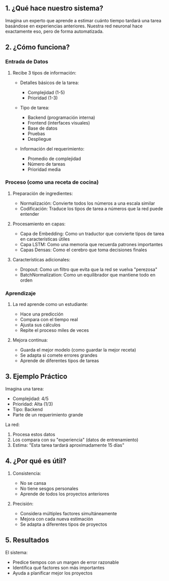 ## 1. ¿Qué hace nuestro sistema?
Imagina un experto que aprende a estimar cuánto tiempo tardará una tarea basándose en experiencias anteriores. Nuestra red neuronal hace exactamente eso, pero de forma automatizada.

## 2. ¿Cómo funciona?

### Entrada de Datos

1. Recibe 3 tipos de información:
   - Detalles básicos de la tarea:
     * Complejidad (1-5)
     * Prioridad (1-3)
   
   - Tipo de tarea:
     * Backend (programación interna)
     * Frontend (interfaces visuales)
     * Base de datos
     * Pruebas
     * Despliegue
   
   - Información del requerimiento:
     * Promedio de complejidad
     * Número de tareas
     * Prioridad media


### Proceso (como una receta de cocina)

1. Preparación de ingredientes:
   - Normalización: Convierte todos los números a una escala similar
   - Codificación: Traduce los tipos de tarea a números que la red puede entender

2. Procesamiento en capas:
   - Capa de Embedding: Como un traductor que convierte tipos de tarea en características útiles
   - Capa LSTM: Como una memoria que recuerda patrones importantes
   - Capas Densas: Como el cerebro que toma decisiones finales

3. Características adicionales:
   - Dropout: Como un filtro que evita que la red se vuelva "perezosa"
   - BatchNormalization: Como un equilibrador que mantiene todo en orden


### Aprendizaje

1. La red aprende como un estudiante:
   - Hace una predicción
   - Compara con el tiempo real
   - Ajusta sus cálculos
   - Repite el proceso miles de veces

2. Mejora continua:
   - Guarda el mejor modelo (como guardar la mejor receta)
   - Se adapta si comete errores grandes
   - Aprende de diferentes tipos de tareas


## 3. Ejemplo Práctico


Imagina una tarea:
- Complejidad: 4/5
- Prioridad: Alta (1/3)
- Tipo: Backend
- Parte de un requerimiento grande

La red:
1. Procesa estos datos
2. Los compara con su "experiencia" (datos de entrenamiento)
3. Estima: "Esta tarea tardará aproximadamente 15 días"


## 4. ¿Por qué es útil?


1. Consistencia:
   - No se cansa
   - No tiene sesgos personales
   - Aprende de todos los proyectos anteriores

2. Precisión:
   - Considera múltiples factores simultáneamente
   - Mejora con cada nueva estimación
   - Se adapta a diferentes tipos de proyectos


## 5. Resultados


El sistema:
- Predice tiempos con un margen de error razonable
- Identifica qué factores son más importantes
- Ayuda a planificar mejor los proyectos
